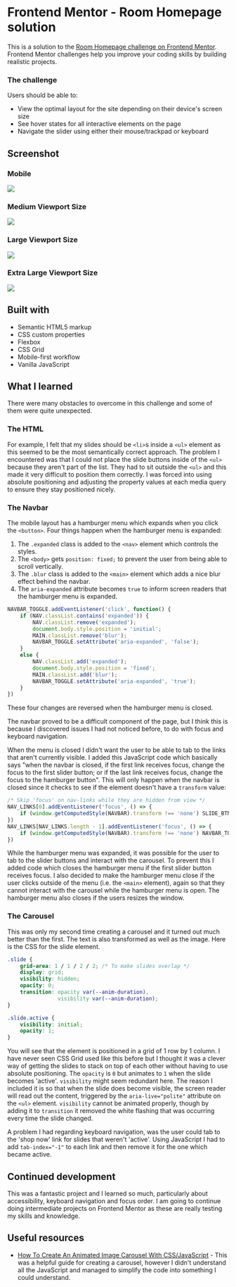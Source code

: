 # Frontend Mentor - Room Homepage solution

This is a solution to the [Room Homepage challenge on Frontend Mentor](https://www.frontendmentor.io/challenges/room-homepage-BtdBY_ENq). Frontend Mentor challenges help you improve your coding skills by building realistic projects. 

### The challenge

Users should be able to:

- View the optimal layout for the site depending on their device's screen size
- See hover states for all interactive elements on the page
- Navigate the slider using either their mouse/trackpad or keyboard

## Screenshot

### Mobile
![](screenshots/screenshot-mobile.png)

### Medium Viewport Size
![](screenshots/screenshot-md.png)

### Large Viewport Size
![](screenshots/screenshot-lg.png)

### Extra Large Viewport Size
![](screenshots/screenshot-xl.png)

## Built with

- Semantic HTML5 markup
- CSS custom properties
- Flexbox
- CSS Grid
- Mobile-first workflow
- Vanilla JavaScript

## What I learned

There were many obstacles to overcome in this challenge and some of them were quite unexpected.

### The HTML
For example, I felt that my slides should be `<li>`s inside a `<ul>` element as this seemed to be the most semantically correct approach. The problem I encountered was that I could not place the slide buttons inside of the `<ul>` because they aren't part of the list. They had to sit outside the `<ul>` and this made it very difficult to position them correctly. I was forced into using absolute positioning and adjusting the property values at each media query to ensure they stay positioned nicely.

### The Navbar
The mobile layout has a hamburger menu which expands when you click the `<button>`. Four things happen when the hamburger menu is expanded:
1. The `.expanded` class is added to the `<nav>` element which controls the styles.
2. The `<body>` gets `position: fixed;` to prevent the user from being able to scroll vertically.
3. The `.blur` class is added to the `<main>` element which adds a nice blur effect behind the navbar.
4. The `aria-expanded` attribute becomes `true` to inform screen readers that the hamburger menu is expanded.
```js
NAVBAR_TOGGLE.addEventListener('click', function() {
    if (NAV.classList.contains('expanded')) {
        NAV.classList.remove('expanded');
        document.body.style.position = 'initial';
        MAIN.classList.remove('blur');
        NAVBAR_TOGGLE.setAttribute('aria-expanded', 'false');
    }
    else {
        NAV.classList.add('expanded');
        document.body.style.position = 'fixed';
        MAIN.classList.add('blur');
        NAVBAR_TOGGLE.setAttribute('aria-expanded', 'true');
    }
})
```
These four changes are reversed when the hamburger menu is closed.

The navbar proved to be a difficult component of the page, but I think this is because I discovered issues I had not noticed before, to do with focus and keyboard navigation.

When the menu is closed I didn't want the user to be able to tab to the links that aren't currently visible. I added this JavaScript code which basically says "when the navbar is closed, if the first link receives focus, change the focus to the first slider button; or if the last link receives focus, change the focus to the hamburger button". This will only happen when the navbar is closed since it checks to see if the element doesn't have a `transform` value:
```js
/* Skip 'focus' on nav-links while they are hidden from view */
NAV_LINKS[0].addEventListener('focus', () => {
    if (window.getComputedStyle(NAVBAR).transform !== 'none') SLIDE_BTNS[0].focus();
})
NAV_LINKS[NAV_LINKS.length - 1].addEventListener('focus', () => {
    if (window.getComputedStyle(NAVBAR).transform !== 'none') NAVBAR_TOGGLE.focus();
})
```

While the hamburger menu was expanded, it was possible for the user to tab to the slider buttons and interact with the carousel. To prevent this I added code which closes the hamburger menu if the first slider button receives focus. I also decided to make the hamburger menu close if the user clicks outside of the menu (i.e. the `<main>` element), again so that they cannot interact with the carousel while the hamburger menu is open. The hamburger menu also closes if the users resizes the window.

### The Carousel
This was only my second time creating a carousel and it turned out much better than the first. The text is also transformed as well as the image. Here is the CSS for the slide element.

```css
.slide {
    grid-area: 1 / 1 / 2 / 2; /* To make slides overlap */
    display: grid;
    visibility: hidden;
    opacity: 0;
    transition: opacity var(--anim-duration),
                visibility var(--anim-duration);
}

.slide.active {
    visibility: initial;
    opacity: 1;
}
```

You will see that the element is positioned in a grid of 1 row by 1 column. I have never seen CSS Grid used like this before but I thought it was a clever way of getting the slides to stack on top of each other without having to use absolute positioning. The `opacity` is `0` but animates to `1` when the slide becomes 'active'. `visibility` might seem redundant here. The reason I included it is so that when the slide does become visible, the screen reader will read out the content, triggered by the `aria-live="polite"` attribute on the `<ul>` element. `visibility` cannot be animated properly, though by adding it to `transition` it removed the white flashing that was occurring every time the slide changed.

A problem I had regarding keyboard navigation, was the user could tab to the 'shop now' link for slides that weren't 'active'. Using JavaScript I had to add `tab-index="-1"` to each link and then remove it for the one which became active.

## Continued development

This was a fantastic project and I learned so much, particularly about accessibility, keyboard navigation and focus order. I am going to continue doing intermediate projects on Frontend Mentor as these are really testing my skills and knowledge.

## Useful resources

- [How To Create An Animated Image Carousel With CSS/JavaScript](https://www.youtube.com/watch?v=9HcxHDS2w1s) - This was a helpful guide for creating a carousel, however I didn't understand all the JavaScript and managed to simplify the code into something I could understand.
